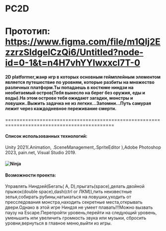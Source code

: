 # PC2D
Прототип: https://www.figma.com/file/m1QIj2EzzrzSldgeICzQi6/Untitled?node-id=0-1&t=n4H7vhYYIwxxcl7T-0
============================================================================================
#### 2D platformer,жанр игр в которых основным геймплейным элементом является путешествие по уровням, которые разбиты на множество различных платформ.Ты попадаешь в костюме ниндзи на необитаемый остров(Тебя вынесло на берег без оружия, еды и воды).На этом острове тебя ожидают загадки, монстры и ловушки..Выжить задачка не из легких...Запомни...Путь самурая лежит через каждодневное переживание смерти.
============================================================================================
#### Список использованных технологий: 
Unity 2021(.Animation, .SceneManagement,.SpriteEditor ),Adobe Photoshop 2023, pain.net, Visual Studio 2019.

#### ![Ninja](https://github.com/BonjourQWERTY/PC2D/blob/main/Unity-2D-Platformer/Assets/PC2D/Sprites/Ninja.psd)

#### Возможности проекта:
Управлять Ниндзей(Бегать( A, D),прыгать(space),делать двойной прыжок(double space),dash(ctrl or ЛКМ)),пить неизвестные зелья,собирать рубины,натыкаться на ловушки,уходить от пресследования монстра,находить секретные места,открывать двери.Однако в этой игре Ниндзя не умеет плавать!!!Можно вызвать паузу на Escape.Перепройти уровень,перейти на следующий уровень, уменьшить или увеличить громкость звука или музыки, сбросить уровни,вернуться  в главное меню,выйти из игры.
